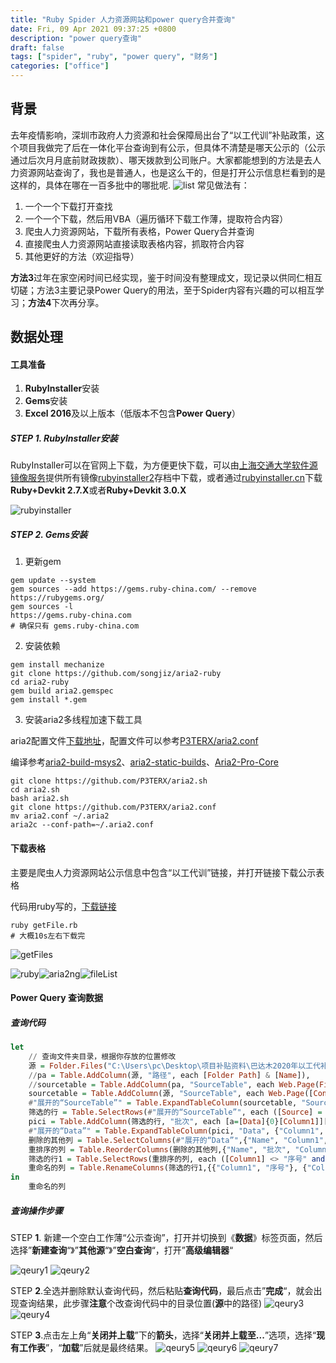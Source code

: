 ```yaml
---
title: "Ruby Spider 人力资源网站和power query合并查询"
date: Fri, 09 Apr 2021 09:37:25 +0800
description: "power query查询"
draft: false
tags: ["spider", "ruby", "power query", "财务"]
categories: ["office"]
---
```

## 背景
去年疫情影响，深圳市政府人力资源和社会保障局出台了“以工代训”补贴政策，这个项目我做完了后在一体化平台查询到有公示，但具体不清楚是哪天公示的（公示通过后次月月底前财政拨款）、哪天拨款到公司账户。大家都能想到的方法是去人力资源网站查询了，我也是普通人，也是这么干的，但是打开公示信息栏看到的是这样的，具体在哪在一百多批中的哪批呢. 
![list](/https://github.com/lsq/blogsr/tree/master/content/posts/ygdx/list.png)
常见做法有：

1. 一个一个下载打开查找
2. 一个一个下载，然后用VBA（遍历循环下载工作薄，提取符合内容）
3. 爬虫人力资源网站，下载所有表格，Power Query合并查询
4. 直接爬虫人力资源网站直接读取表格内容，抓取符合内容
5. 其他更好的方法（欢迎指导）

**方法3**过年在家空闲时间已经实现，鉴于时间没有整理成文，现记录以供同仁相互切磋；方法3主要记录Power Query的用法，至于Spider内容有兴趣的可以相互学习；**方法4**下次再分享。

## 数据处理
#### 工具准备

1. **RubyInstaller**安装
2. **Gems**安装
3. **Excel 2016**及以上版本（低版本不包含**Power Query**）

##### STEP 1.  RubyInstaller安装

 RubyInstaller可以在官网上下载，为方便更快下载，可以由[上海交通大学软件源镜像服务](https://mirrors.sjtug.sjtu.edu.cn/)提供所有镜像[rubyinstaller2](https://mirror.sjtu.edu.cn/github-release/oneclick/rubyinstaller2/releases/download/?mirror_intel_list)存档中下载，或者通过[rubyinstaller.cn](https://rubyinstaller.cn/downloads/)下载**Ruby+Devkit 2.7.X**或者**Ruby+Devkit 3.0.X**

![rubyinstaller](/https://github.com/lsq/blogsr/tree/master/content/posts/ygdx/rubyinstaller.png)
<!--
<img src="/https://github.com/lsq/blogsr/tree/master/content/posts/ygdx/rubyinstaller.png" width="200px" />
<img src="/https://github.com/lsq/blogsr/tree/master/content/posts/ygdx/rubyinstaller.png" style="height:200px" />
<img src="/https://github.com/lsq/blogsr/tree/master/content/posts/ygdx/rubyinstaller.png" style="zoom:50%" />
or-->


##### STEP 2. Gems安装

1. 更新gem

```shell
gem update --system
gem sources --add https://gems.ruby-china.com/ --remove https://rubygems.org/
gem sources -l
https://gems.ruby-china.com
# 确保只有 gems.ruby-china.com
```

2. 安装依赖

```shell
gem install mechanize
git clone https://github.com/songjiz/aria2-ruby
cd aria2-ruby
gem build aria2.gemspec
gem install *.gem
```

3. 安装aria2多线程加速下载工具

aria2配置文件[下载地址](https://github.com/lsq/blogsr/tree/master/content/posts/ygdx/aria2-windows.conf)，配置文件可以参考[P3TERX/aria2.conf](https://github.com/P3TERX/aria2.conf)

编译参考[aria2-build-msys2](https://github.com/myfreeer/aria2-build-msys2)、[aria2-static-builds](https://github.com/q3aql/aria2-static-builds)、[Aria2-Pro-Core](https://github.com/P3TERX/Aria2-Pro-Core)

```shell
git clone https://github.com/P3TERX/aria2.sh
cd aria2.sh
bash aria2.sh
git clone https://github.com/P3TERX/aria2.conf
mv aria2.conf ~/.aria2
aria2c --conf-path=~/.aria2.conf
```

#### 下载表格

主要是爬虫人力资源网站公示信息中包含“以工代训”链接，并打开链接下载公示表格

代码用ruby写的，[下载链接](https://github.com/lsq/blogsr/tree/master/content/posts/ygdx/getFiles.rb)
```shell
ruby getFile.rb
# 大概10s左右下载完
```

![getFiles](/https://github.com/lsq/blogsr/tree/master/content/posts/ygdx/getFiles.png)

![ruby](/https://github.com/lsq/blogsr/tree/master/content/posts/ygdx/ruby.png)![aria2ng](/https://github.com/lsq/blogsr/tree/master/content/posts/ygdx/aria2.png)![fileList](/https://github.com/lsq/blogsr/tree/master/content/posts/ygdx/fileList.png)

#### Power Query 查询数据

##### 查询代码

````haskell
let
    // 查询文件夹目录，根据你存放的位置修改
    源 = Folder.Files("C:\Users\pc\Desktop\项目补贴资料\巴达木2020年以工代补补贴资料\公示"),
    //pa = Table.AddColumn(源, "路径", each [Folder Path] & [Name]),
    //sourcetable = Table.AddColumn(pa, "SourceTable", each Web.Page(File.Contents([路径]))),
    sourcetable = Table.AddColumn(源, "SourceTable", each Web.Page([Content])),    
    #"展开的“SourceTable”" = Table.ExpandTableColumn(sourcetable, "SourceTable", {"Caption", "Source", "ClassName", "Id", "Data"}, {"Caption", "Source", "ClassName", "Id", "Data"}),
    筛选的行 = Table.SelectRows(#"展开的“SourceTable”", each ([Source] = "Table")),
    pici = Table.AddColumn(筛选的行, "批次", each [a=[Data]{0}[Column1]][a]),
    #"展开的“Data”" = Table.ExpandTableColumn(pici, "Data", {"Column1", "Column2", "Column3", "Column4", "Column5", "Column6"}, {"Column1", "Column2", "Column3", "Column4", "Column5", "Column6"}),
    删除的其他列 = Table.SelectColumns(#"展开的“Data”",{"Name", "Column1", "Column2", "Column3", "Column4", "批次"}),
    重排序的列 = Table.ReorderColumns(删除的其他列,{"Name", "批次", "Column1", "Column2", "Column3", "Column4"}),
    筛选的行1 = Table.SelectRows(重排序的列, each ([Column1] <> "序号" and [Column1] <> "合计" and Text.Start([Column1],2) <> "宝安")),
    重命名的列 = Table.RenameColumns(筛选的行1,{{"Column1", "序号"}, {"Column2", "单位名称"},{"Column3", "公示人次"},{"Column4", "公示金额（元）"}})
in
    重命名的列
````

##### 查询操作步骤

STEP **1**. 新建一个空白工作薄“公示查询”，打开并切换到《**数据**》标签页面，然后选择”**新建查询**“》”**其他源**“》”**空白查询**“，打开”**高级编辑器**“

![qeury1](/https://github.com/lsq/blogsr/tree/master/content/posts/ygdx/bl_query.png)
![qeury2](/https://github.com/lsq/blogsr/tree/master/content/posts/ygdx/blank_query1.png)



STEP **2**.全选并删除默认查询代码，然后粘贴**查询代码**，最后点击”**完成**“，就会出现查询结果，此步骤**注意**个改查询代码中的目录位置(**源**中的路径)
![qeury3](/https://github.com/lsq/blogsr/tree/master/content/posts/ygdx/query_code.png)
![qeury4](/https://github.com/lsq/blogsr/tree/master/content/posts/ygdx/query_process.png)



STEP **3**.点击左上角“**关闭并上载**”下的**箭头**，选择“**关闭并上载至...**”选项，选择“**现有工作表**”，“**加载**”后就是最终结果。
![qeury5](/https://github.com/lsq/blogsr/tree/master/content/posts/ygdx/save_qr.png)
![qeury6](/https://github.com/lsq/blogsr/tree/master/content/posts/ygdx/save_query.png)
![qeury7](/https://github.com/lsq/blogsr/tree/master/content/posts/ygdx/query_result.png)